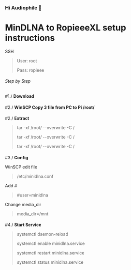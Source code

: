 ### Hi Audiophile 👋

# MinDLNA to RopieeeXL setup instructions

SSH
> User: root
> 
> Pass: ropieee

###### Step by Step

#1./ **Download**
> 
> 
>
> 
> 
>
####
####
#2./ **WinSCP Copy 3 file from PC to Pi /root/**
> 
>
> 

####
####
#2./ **Extract**
> tar -xf /root/ --overwrite -C /
> 
> tar -xf /root/ --overwrite -C /
>
> tar -xf /root/ --overwrite -C /
>

####
#3./ **Config**

WinSCP edit file
>  /etc/minidlna.conf
>  
Add #
> #user=minidlna
> 
Change media_dir
> media_dir=/mnt
> 

####

####
#4./ **Start Service**

> systemctl daemon-reload
> 
> systemctl enable minidlna.service
> 
> systemctl restart minidlna.service
> 
> systemctl status minidlna.service
####
####
